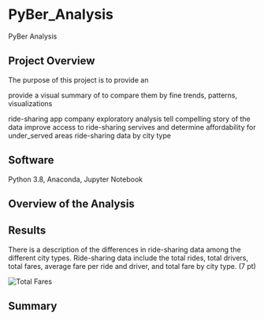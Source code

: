 # PyBer_Analysis
PyBer Analysis

## Project Overview
The purpose of this project is to provide an 

provide a visual summary of to compare them by 
fine trends, patterns,
visualizations 


ride-sharing app company
 exploratory analysis
 tell compelling story of the data
 improve access to ride-sharing servives and determine affordability for under_served areas
ride-sharing data by city type

## Software
Python 3.8, Anaconda, Jupyter Notebook



## Overview of the Analysis


## Results
There is a description of the differences in ride-sharing data among the different city types. Ride-sharing data include the total rides, total drivers, total fares, average fare per ride and driver, and total fare by city type. (7 pt)

![Total Fares](PyBer_Summary_Fare.png)


## Summary
